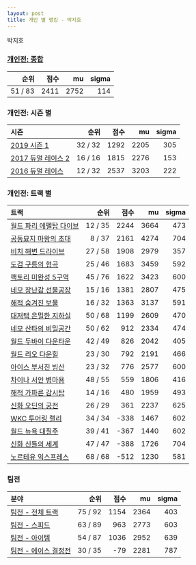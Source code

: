 ```yaml
---
layout: post
title: 개인 별 랭킹 - 박지호
---
```


박지호

### [개인전: 종합](../singles-full)

| 순위 | 점수 | mu | sigma |
|---:|---:|---:|---:|
| 51 / 83 | 2411 | 2752 | 114 |

### 개인전: 시즌 별

| 시즌 | 순위 | 점수 | mu | sigma |
|:---|---:|---:|---:|---:|
| [2019 시즌 1](../s2019_1) | 32 / 32 | 1292 | 2205 | 305 |
| [2017 듀얼 레이스 2](../s2017_1) | 16 / 16 | 1815 | 2276 | 153 |
| [2016 듀얼 레이스](../s2016_1) | 12 / 32 | 2537 | 3203 | 222 |

### 개인전: 트랙 별

| 트랙 | 순위 | 점수 | mu | sigma |
|:---|---:|---:|---:|---:|
| [월드 파리 에펠탑 다이브](../eifel) | 12 / 35 | 2244 | 3664 | 473 |
| [공동묘지 마왕의 초대](../mawang) | 8 / 37 | 2161 | 4274 | 704 |
| [비치 해변 드라이브](../haebyun) | 27 / 58 | 1908 | 2979 | 357 |
| [도검 구름의 협곡](../hyupgog) | 25 / 46 | 1683 | 3459 | 592 |
| [팩토리 미완성 5구역](../district5) | 45 / 76 | 1622 | 3423 | 600 |
| [네모 장난감 선물공장](../present) | 15 / 16 | 1381 | 2807 | 475 |
| [해적 숨겨진 보물](../haesumbo) | 16 / 32 | 1363 | 3137 | 591 |
| [대저택 은밀한 지하실](../jeotaek) | 50 / 68 | 1199 | 2609 | 470 |
| [네모 산타의 비밀공간](../santa) | 50 / 62 | 912 | 2334 | 474 |
| [월드 두바이 다운타운](../dubai) | 42 / 49 | 826 | 2042 | 405 |
| [월드 리오 다운힐](../rio) | 23 / 30 | 792 | 2191 | 466 |
| [아이스 부서진 빙산](../boobing) | 23 / 32 | 776 | 2577 | 600 |
| [차이나 서안 병마용](../byeongma) | 48 / 55 | 559 | 1806 | 416 |
| [해적 가파른 감시탑](../gamshi) | 14 / 16 | 480 | 1959 | 493 |
| [신화 오딘의 궁전](../odin) | 26 / 29 | 361 | 2237 | 625 |
| [WKC 투어링 랠리](../rally) | 34 / 34 | -338 | 1467 | 602 |
| [월드 뉴욕 대질주](../newyork) | 39 / 41 | -367 | 1440 | 602 |
| [신화 신들의 세계](../shinsegye) | 47 / 47 | -388 | 1726 | 704 |
| [노르테유 익스프레스](../noex) | 68 / 68 | -512 | 1230 | 581 |

### 팀전

| 분야 | 순위 | 점수 | mu | sigma |
|:---|---:|---:|---:|---:|
| [팀전 - 전체 트랙](../team-full) | 75 / 92 | 1154 | 2364 | 403 |
| [팀전 - 스피드](../team-speed) | 63 / 89 | 963 | 2773 | 603 |
| [팀전 - 아이템](../team-item) | 54 / 87 | 1036 | 2952 | 639 |
| [팀전 - 에이스 결정전](../team-ace) | 30 / 35 | -79 | 2281 | 787 |
